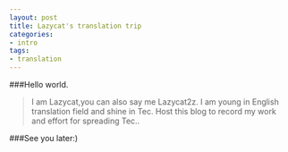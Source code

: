 ```yaml
---
layout: post
title: Lazycat's translation trip
categories:
- intro
tags:
- translation
---
```


###Hello world.

>	I am Lazycat,you can also say me Lazycat2z.
	I am young in English translation field and shine in Tec.
	Host this blog to record my work and effort for spreading Tec..

###See you later:)
